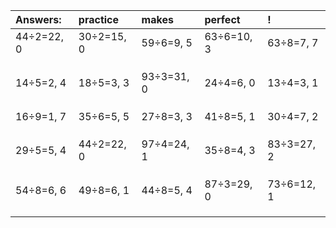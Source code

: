 | Answers: | practice | makes | perfect | ! |
| :--- | :--- | :--- | :--- | :--- |
| 44÷2=22, 0 | 30÷2=15, 0 | 59÷6=9, 5 | 63÷6=10, 3 | 63÷8=7, 7 | 
|   |   |   |   |   | 
|   |   |   |   |   | 
|   |   |   |   |   | 
| 14÷5=2, 4 | 18÷5=3, 3 | 93÷3=31, 0 | 24÷4=6, 0 | 13÷4=3, 1 | 
|   |   |   |   |   | 
|   |   |   |   |   | 
|   |   |   |   |   | 
| 16÷9=1, 7 | 35÷6=5, 5 | 27÷8=3, 3 | 41÷8=5, 1 | 30÷4=7, 2 | 
|   |   |   |   |   | 
|   |   |   |   |   | 
|   |   |   |   |   | 
| 29÷5=5, 4 | 44÷2=22, 0 | 97÷4=24, 1 | 35÷8=4, 3 | 83÷3=27, 2 | 
|   |   |   |   |   | 
|   |   |   |   |   | 
|   |   |   |   |   | 
| 54÷8=6, 6 | 49÷8=6, 1 | 44÷8=5, 4 | 87÷3=29, 0 | 73÷6=12, 1 | 
|   |   |   |   |   | 
|   |   |   |   |   | 
|   |   |   |   |   | 
